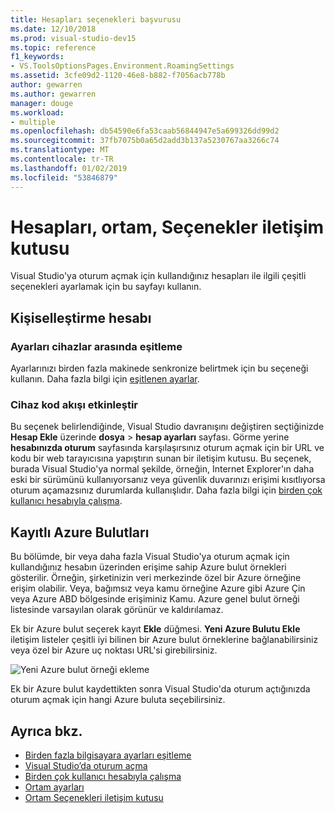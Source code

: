 ```yaml
---
title: Hesapları seçenekleri başvurusu
ms.date: 12/10/2018
ms.prod: visual-studio-dev15
ms.topic: reference
f1_keywords:
- VS.ToolsOptionsPages.Environment.RoamingSettings
ms.assetid: 3cfe09d2-1120-46e8-b882-f7056acb778b
author: gewarren
ms.author: gewarren
manager: douge
ms.workload:
- multiple
ms.openlocfilehash: db54590e6fa53caab56844947e5a699326dd99d2
ms.sourcegitcommit: 37fb7075b0a65d2add3b137a5230767aa3266c74
ms.translationtype: MT
ms.contentlocale: tr-TR
ms.lasthandoff: 01/02/2019
ms.locfileid: "53846879"
---
```

# <a name="accounts-environment-options-dialog-box"></a>Hesapları, ortam, Seçenekler iletişim kutusu

Visual Studio'ya oturum açmak için kullandığınız hesapları ile ilgili çeşitli seçenekleri ayarlamak için bu sayfayı kullanın.

## <a name="personalization-account"></a>Kişiselleştirme hesabı

### <a name="synchronize-settings-across-devices"></a>Ayarları cihazlar arasında eşitleme

Ayarlarınızı birden fazla makinede senkronize belirtmek için bu seçeneği kullanın. Daha fazla bilgi için [eşitlenen ayarlar](../../ide/synchronized-settings-in-visual-studio.md).

### <a name="enable-device-code-flow"></a>Cihaz kod akışı etkinleştir

Bu seçenek belirlendiğinde, Visual Studio davranışını değiştiren seçtiğinizde **Hesap Ekle** üzerinde **dosya** > **hesap ayarları** sayfası. Görme yerine **hesabınızda oturum** sayfasında karşılaşırsınız oturum açmak için bir URL ve kodu bir web tarayıcısına yapıştırın sunan bir iletişim kutusu. Bu seçenek, burada Visual Studio'ya normal şekilde, örneğin, Internet Explorer'ın daha eski bir sürümünü kullanıyorsanız veya güvenlik duvarınızı erişimi kısıtlıyorsa oturum açamazsınız durumlarda kullanışlıdır. Daha fazla bilgi için [birden çok kullanıcı hesabıyla çalışma](../work-with-multiple-user-accounts.md#add-an-account-using-device-code-flow).

## <a name="registered-azure-clouds"></a>Kayıtlı Azure Bulutları

Bu bölümde, bir veya daha fazla Visual Studio'ya oturum açmak için kullandığınız hesabın üzerinden erişime sahip Azure bulut örnekleri gösterilir. Örneğin, şirketinizin veri merkezinde özel bir Azure örneğine erişim olabilir. Veya, bağımsız veya kamu örneğine Azure gibi Azure Çin veya Azure ABD bölgesinde erişiminiz Kamu. Azure genel bulut örneği listesinde varsayılan olarak görünür ve kaldırılamaz.

Ek bir Azure bulut seçerek kayıt **Ekle** düğmesi. **Yeni Azure Bulutu Ekle** iletişim listeler çeşitli iyi bilinen bir Azure bulut örneklerine bağlanabilirsiniz veya özel bir Azure uç noktası URL'si girebilirsiniz.

![Yeni Azure bulut örneği ekleme](media/add-new-azure-cloud.png)

Ek bir Azure bulut kaydettikten sonra Visual Studio'da oturum açtığınızda oturum açmak için hangi Azure buluta seçebilirsiniz.

## <a name="see-also"></a>Ayrıca bkz.

- [Birden fazla bilgisayara ayarları eşitleme](../synchronized-settings-in-visual-studio.md)
- [Visual Studio’da oturum açma](../signing-in-to-visual-studio.md)
- [Birden çok kullanıcı hesabıyla çalışma](../work-with-multiple-user-accounts.md)
- [Ortam ayarları](../environment-settings.md)
- [Ortam Seçenekleri iletişim kutusu](../../ide/reference/environment-options-dialog-box.md)